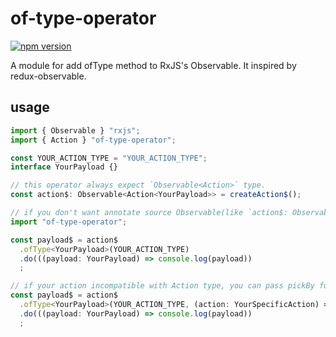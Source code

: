 # of-type-operator

[![npm version](https://badge.fury.io/js/of-type-operator.svg)](https://badge.fury.io/js/of-type-operator)

A module for add ofType method to RxJS's Observable.
It inspired by redux-observable.

## usage

```javascript
import { Observable } "rxjs";
import { Action } "of-type-operator";

const YOUR_ACTION_TYPE = "YOUR_ACTION_TYPE";
interface YourPayload {}

// this operator always expect `Observable<Action>` type.
const action$: Observable<Action<YourPayload>> = createAction$();

// if you don't want annotate source Observable(like `action$: Observable<Action>`), import module is only necessary to add this operator.
import "of-type-operator";

const payload$ = action$
  .ofType<YourPayload>(YOUR_ACTION_TYPE)
  .do(((payload: YourPayload) => console.log(payload))
  ;

// if your action incompatible with Action type, you can pass pickBy function to pick for your own type.
const payload$ = action$
  .ofType<YourPayload>(YOUR_ACTION_TYPE, (action: YourSpecificAction) => action.yourSpecficProperty)
  .do(((payload: YourPayload) => console.log(payload))
  ;
```